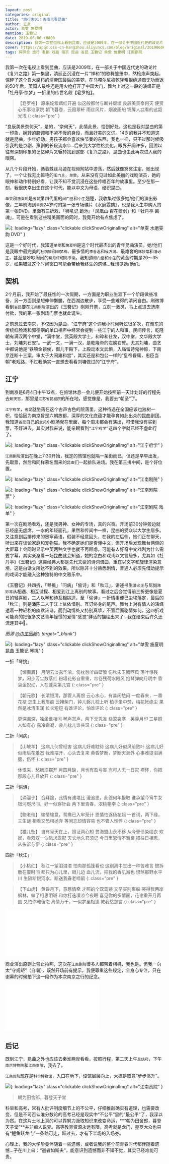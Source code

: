 ```yaml
---
layout: post
categories: original
title: "旅行志01：去南京看昆曲"
author: 立泉
actor: 单雯 施夏明
mention: 玉簪记
date: 2019-06-06 +0800
description: 我第一次在电视上看到昆曲，应该是2009年，在一部关于中国近代史的政论片《复兴之路》第一集里，清廷正沉浸在一片“祥和”的歌舞笙箫中，然枪炮声突起，惊碎了这个自大又腐朽的清帝国最后的美梦。在马嘎尔尼被乾隆帝拒绝通商无功而返的50年后，英国人最终还是用火枪打开了中国大门，舞台上对这一段的演绎正是「牡丹亭·惊梦」一折里的传世名段【皂罗袍】。
cover: https://apqx.oss-cn-hangzhou.aliyuncs.com/blog/original/20190606/shanwen_shixiaming_yuzanji_thumb.jpg
tags: 碎碎念 旅行 看剧 戏剧 南京 昆曲 省昆 玉簪记 单雯 施夏明 江南剧院
---
```


我第一次在电视上看到昆曲，应该是2009年，在一部关于中国近代史的政论片《复兴之路》第一集里，清廷正沉浸在一片“祥和”的歌舞笙箫中，然枪炮声突起，惊碎了这个自大腐朽的清帝国最后的美梦。在马嘎尔尼被乾隆帝拒绝通商无功而返的50年后，英国人最终还是用火枪打开了中国大门，舞台上对这一段的演绎正是「牡丹亭·惊梦」一折里的传世名段【皂罗袍】。

>【皂罗袍】 
原来姹紫嫣红开遍
似这般都付与断井颓垣
良辰美景奈何天
便赏心乐事谁家院
朝飞暮卷，云霞翠轩
雨丝风片，烟波画船
锦屏人忒看的这韶光浅
{: class="pre" }

“良辰美景奈何天”，是的，“奈何天”，此情此景，恰到好处。这也是我对昆曲的第一印象，婉转的腔调和不紧不慢的身段，而且好美的文词。14岁的我并不知道这就是昆曲，少年好动，男孩子都会喜欢快节奏的东西，我也一样，只不过那时候吸引我的是京剧、豫剧的长段流水🙄...后来到大学性格变化，眼界开阔许多，回溯以往有深刻印象的记忆碎片又辗转找到这部《复兴之路》，昆曲也由此再次进入我的眼帘。

从几个片段开始，循着蛛丝马迹在视频网站中游荡，然后就像冥冥注定，她出现了，一个让我无比惊艳的`闺门旦`，`单雯`。从来没有见过如此美丽的戏剧演员，她的眼神和动作特别好看，让我不知不觉沉浸在这些传唱百年的故事里。至少在那一刻，我很庆幸出生在这个时代，能以中文为母语，结识昆曲。

`单雯`和`施夏明`是`省昆`第四代里的`闺门旦`和`小生`翘楚，我收集过很多她/他们的演出影像，三年前淘到`单雯`24岁时的第一张专场碟片《水磨雯韵》，也是我人生中购入的第一张DVD。里面有三折戏，「狮吼记·跪池」「凤凰山·百花赠剑」和「牡丹亭·离魂」，可是在看到这些精美画面的同时，我竟开始有点焦虑了。

![](https://apqx.oss-cn-hangzhou.aliyuncs.com/blog/original/20190606/shuimowenyun_thumb.jpg){: loading="lazy" class="clickable clickShowOriginalImg" alt="单雯 水磨雯韵 DVD" }

这是一个好时代，我知道`单雯`和`施夏明`是这个时代最杰出的青年昆曲演员，她/他们是我眼中最完美的`杜丽娘`和`柳梦梅`、最多情的`李香君`和`侯方域`、最难舍的`陈妙常`和`潘必正`，甚至是吵吵闹闹的`柳月红`和`陈季常`。我知道`闺门旦`和`小生`的黄金时期是20～35岁，如果错过这个时间窗口可能会带给我终生的遗憾...我想见她/他们。

## 契机

2个月前，我开始了最任性的一次假期，一方面是为职业生涯下一个阶段做些准备，另一方面则是想伸伸懒腰，在西湖边散步，享受一些难得的清闲自由。刷微博看到`省昆`要在`江南剧院`演出的《玉簪记》刚刚开票，立刻一激灵，马上点进去选座付款，我的第一张剧场门票也就此诞生。

之前想过去南京，不仅因为昆曲，“江宁府”这个词我小时候听过很多次，在豫东的传统红脸戏和郭德纲的单口相声中经常会提到一些江宁的人和事。民间传言，乾隆朝有满汉两个中堂，“满中堂，武英殿大学士，和珅和仕龙，汉中堂，文华殿大学士，刘墉刘石安”。一武一文，一满一汉，是乾隆帝的左膀右臂。尤其刘墉，曲艺中都说他是“铁项金锁侯，御儿干殿下，上殿动本文武惧，入庙留诗鬼神惊，下南京连断十三案，审太子大闹雍和宫”，其实还是和包公一样的“皇帝昏庸，忠臣当朝”老戏路，不过我确实一直想去看看刘墉做过的“江宁府”。

## 江宁

到南京是6月4日中午12点，在旅馆休息一会儿便开始按照前一天计划好的行程先去`朝天宫`，那里是`江苏省昆剧院`的所在地，感觉像是，我要去“朝圣”了。

`江宁府学`，`省昆`就坐落在这个古声古色的院落里，这种待遇在全国应该也独树一帜，恰恰因为南京曾是六朝故都，深厚的文化底蕴才能孕育如此出众的昆曲剧团。我知道`省昆`自己的`兰苑`小剧场就在里面，每个周末都会有演出，可惜我没有买到票，不好进去。其实对我来说，能亲眼看到`“江宁府学”`这四个字就已经不虚此行了。

![](https://apqx.oss-cn-hangzhou.aliyuncs.com/blog/original/20190606/jiangningfuxue_thumb.jpg){: loading="lazy" class="clickable clickShowOriginalImg" alt="江宁府学" }

`江南剧院`演出在晚上7:30开始，我定的旅馆也就隔一条街而已，但还是早早出发，先取票，然后和同样慕名而来的`昆虫`们一起排队进场。我在第三排中间，是个好位置。

![](https://apqx.oss-cn-hangzhou.aliyuncs.com/blog/original/20190606/jiangnanjvyuan_thumb.jpg){: loading="lazy" class="clickable clickShowOriginalImg" alt="江南剧院" }

![](https://apqx.oss-cn-hangzhou.aliyuncs.com/blog/original/20190606/jiangnanjvyuan_piao_thumb.jpg){: loading="lazy" class="clickable clickShowOriginalImg" alt="江南剧院 票" }

![](https://apqx.oss-cn-hangzhou.aliyuncs.com/blog/original/20190606/jiangnanjvyuan_yuzanji_jiemudan_thumb.jpg){: loading="lazy" class="clickable clickShowOriginalImg" alt="江南剧院 戏单" }

第一次在剧场看戏，还是我男神、女神的专场，真的兴奋。开场前30分钟旁边就已经座无虚席，一水的年轻面孔，果然和传闻中一样，昆曲的受众以大学生居多。又注意到后排传来的窸窣英语，假装不经意回头，在我的左后侧，她们正在聊天，听出来在谈论家庭和宠物猫。我不确定她们是否懂中文，但开场后发现舞台两侧的大屏幕上会同时显示中英两种文字也就不再顾虑。可能有人好奇中文戏剧为什么需要字幕，其实亲身看一场昆曲就会知道，她的念白和戏词以文言居多，尤其如《牡丹亭》《玉簪记》这类经典大都是先代文豪的诗词谱曲，重在以文字和旋律渲染意境，这是白话文所达不到的效果。所以除非十分熟悉剧情，普通人必须先借助提示的戏词才能融入这种独特的中文雅乐中。

《玉簪记》共四折，「琴挑」「问病」「偷诗」和「秋江」，讲述书生`潘必正`与尼姑`陈妙常`从相遇、相互试探、相爱到江上离别的故事。看过之后会觉得前三折更像是夏日的轻喜剧，二人以琴和诗互相挑逗，至「偷诗」一折情事便已尘埃落定，最后的「秋江」则是潘陈二人于江上依依惜别、互订终身的尾声。舞台上对有情人的演绎透着一种轻松的幽默诙谐，而到动情处又特别真挚，不管后面剧情如何，这四折戏可能真的把很多文艺青年憧憬的爱情“感觉”鲜活的描绘出来了...我在结束后许久还流连其中🤥。

*图源 [@巾生回眸](https://weibo.com/u/5616289163){: target="_blank"}*

![](https://apqx.oss-cn-hangzhou.aliyuncs.com/blog/original/20190606/shanwen_shixiaming_yuzanji_thumb.jpg){: loading="lazy" class="clickable clickShowOriginalImg" alt="单雯 施夏明 昆曲 玉簪记 琴挑" }

一折「琴挑」

> 【懒画眉】
月明云淡露华浓，倚枕愁听四壁蛩
伤秋宋玉赋西风
落叶惊残梦，闲步芳尘数落红
粉墙花影自重重，帘卷残荷水殿风
抱琴弹向月明中
香袅金猊动，人在蓬莱第几宫
{: class="pre" }

> 【朝元歌】
长清短清，那管人离恨
云心水心，有甚闲愁闷
一度春来，一番花褪
怎生上我眉痕
云掩柴门，钟儿磬儿枕上听
柏子坐中焚，梅花帐绝尘
果然是冰清玉润
长长短短
有谁评论，怕谁评论
{: class="pre" }

> 更深漏深，独坐谁相问
琴声怨声，两下无凭准
翡翠衾寒，芙蓉月印
三星照人如有心
露冷霜凝，衾儿枕儿谁共温
{: class="pre" }

二折「问病」

> 【山坡羊】
这病儿何曾经害
这病儿好难耽待
这病儿好似风前败叶
这病儿好似雨后花羞态
我难摆开，心头去复来
黄昏梦断，梦断天涯外
心事难提泪满腮，伤怀
{: class="pre" }

> 休恨来，愁肠须摆开
月圆月缺，月也有盈亏害
岂可人无一日灾
襟怀，你把那段心儿且放开
{: class="pre" }

三折「偷诗」

> 【滴溜子】
合拜跪，此情有谁堪比
漫追思，此德何年报取
谁承望今宵牛女
银河咫尺间，好一似穿针会
两下里青春，浓桃艳李
{: class="pre" }

> 【鲍老催】
输情输意，鸳鸯已入牢笼计
恩情怕逐杨花起
一首词，两下缘，三生谜
相看又恐相抛弃
等闲忘却情容易
也不管人憔悴
{: class="pre" }

> 【猫儿坠】
自有皇天在上，照证两心知
誓海盟山永不移
从今孽债染缁衣
欢娱，看双双一似凤求鸾配
天长地久君须记
今日里恩情不暂离
把往日相思，从头诉与伊
{: class="pre" }

四折「秋江」

> 【小桃红】
秋江一望泪澘澘
怕向那孤篷看也
这别离中生出一种苦难言
恨拆散在霎时间
都只为心儿里，眼儿边
血儿流，把我的香肌減也
恨煞那野水平川
生隔断银河水，断送我春老啼鹃
{: class="pre" }

> 【下山虎】
黄昏月下，意惹情牵
才照的个双鸾镜
又早买别离船
哭得我两岸枫林，做了相思泪斑
和你打迭凄凉今夜眠
喜见你的多情面，花谢重开月再圆
又怕你难留恋
离情万千，一似梦里相逢
教我愁怎言
{: class="pre" }

<div class="video-container">
    <iframe loading="lazy" src="//player.bilibili.com/player.html?aid=6701549&cid=10910789&page=1&autoplay=0" scrolling="no" border="0" frameborder="no" framespacing="0" allowfullscreen="true"> </iframe>
</div>

商业演出原则上禁止拍照，这次在`江南剧院`很多人都带着相机，我也是。但我一向太“守规矩”（自嘲），既然开场前有提示，我便尊重这些规定，全身心专注，只在谢幕的时候拍下这一段作为本次南京之行的纪念。

<div class="video-container">
    <iframe loading="lazy" src="//player.bilibili.com/player.html?aid=57894523&cid=101033603&page=1&autoplay=0" scrolling="no" border="0" frameborder="no" framespacing="0" allowfullscreen="true"> </iframe>
</div>

## 后记

既到江宁，昆曲之外也应该去秦淮两岸看看，按照行程，第二天上午`总统府`，下午`南京博物院`和`江南贡院`，我去了。

`江南贡院`现在是`科举博物馆`，入口在地下，设馆层层向上，大概是取意“步步高升”。

![](https://apqx.oss-cn-hangzhou.aliyuncs.com/blog/original/20190606/jiangnangongyuan_thumb.jpg){: loading="lazy" class="clickable clickShowOriginalImg" alt="江南贡院" }

> 朝为田舍郎，暮登天子堂

科举和高考，常有人批评制度细节上的不公平，仔细推敲确实有道理，也需要改变，但是不可否认唯分数论的高考已经是现实中“不公平”里的“最公平”了，我深以为然。在这片土地上真的可以靠努力汲取知识来改变命运，**“朝为田舍郎，暮登天子堂”**并非痴人说梦。高等教育资源永远有限，高考就是龙门，星罗大众也只有“鲤鱼跃龙门”一条路可走，跃过去，才有下半场的入场券。

心理上，我的大学毕竟伴随着一些遗憾，或者说我的整个前青春时代都伴随着遗憾...子在川上曰：“逝者如斯夫”，能意识到遗憾而非不知不觉，其实已经难能可贵。